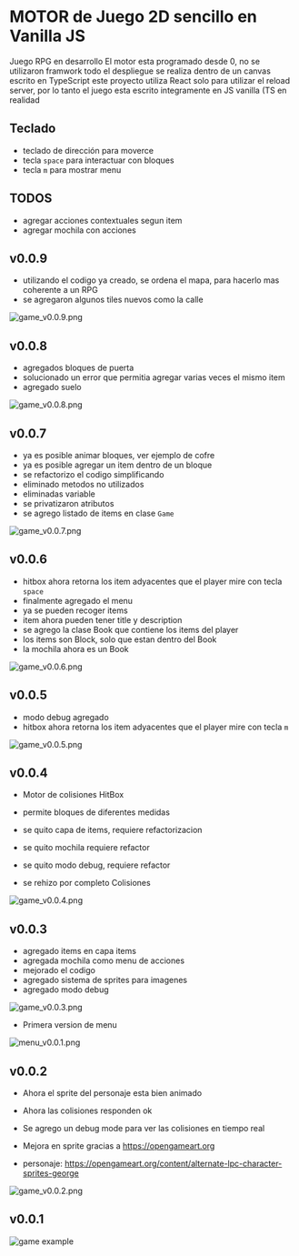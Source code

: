 # MOTOR de Juego 2D sencillo en Vanilla JS

Juego RPG en desarrollo
El motor esta programado desde 0, no se utilizaron framwork
todo el despliegue se realiza dentro de un canvas
escrito en TypeScript
este proyecto utiliza React solo para utilizar el reload server, por lo tanto el juego esta escrito integramente en JS vanilla (TS en realidad

## Teclado
- teclado de dirección para moverce
- tecla `space` para interactuar con bloques
- tecla `m` para mostrar menu

## TODOS

- agregar acciones contextuales segun item
- agregar mochila con acciones

## v0.0.9

- utilizando el codigo ya creado, se ordena el mapa, para hacerlo mas coherente a un RPG
- se agregaron algunos tiles nuevos como la calle

![game_v0.0.9.png](./doc/game_v0.0.9.png)

## v0.0.8

- agregados bloques de puerta
- solucionado un error que permitia agregar varias veces el mismo item
- agregado suelo

![game_v0.0.8.png](./doc/game_v0.0.8.png)

## v0.0.7

- ya es posible animar bloques, ver ejemplo de cofre
- ya es posible agregar un item dentro de un bloque
- se refactorizo el codigo simplificando
- eliminado metodos no utilizados
- eliminadas variable
- se privatizaron atributos
- se agrego listado de items en clase `Game`

![game_v0.0.7.png](./doc/game_v0.0.7.png)

## v0.0.6

- hitbox ahora retorna los item adyacentes que el player mire con tecla `space`
- finalmente agregado el menu
- ya se pueden recoger items
- item ahora pueden tener title y description
- se agrego la clase Book que contiene los items del player
- los items son Block, solo que estan dentro del Book
- la mochila ahora es un Book

![game_v0.0.6.png](./doc/game_v0.0.6.png)

## v0.0.5

- modo debug agregado
- hitbox ahora retorna los item adyacentes que el player mire con tecla `m`

![game_v0.0.5.png](./doc/game_v0.0.5.png)

## v0.0.4

- Motor de colisiones HitBox
- permite bloques de diferentes medidas

- se quito capa de items, requiere refactorizacion
- se quito mochila requiere refactor
- se quito modo debug, requiere refactor
- se rehizo por completo Colisiones

![game_v0.0.4.png](./doc/game_v0.0.4.png)

## v0.0.3
- agregado items en capa items
- agregada mochila como menu de acciones
- mejorado el codigo
- agregado sistema de sprites para imagenes
- agregado modo debug

![game_v0.0.3.png](./doc/game_v0.0.3.png)

- Primera version de menu


![menu_v0.0.1.png](./doc/menu_v0.0.1.png)

## v0.0.2 

- Ahora el sprite del personaje esta bien animado
- Ahora las colisiones responden ok
- Se agrego un debug mode para ver las colisiones en tiempo real
- Mejora en sprite gracias a https://opengameart.org

- personaje: https://opengameart.org/content/alternate-lpc-character-sprites-george

![game_v0.0.2.png](./doc/game_v0.0.2.png)

## v0.0.1
![game example](./doc/game.png)